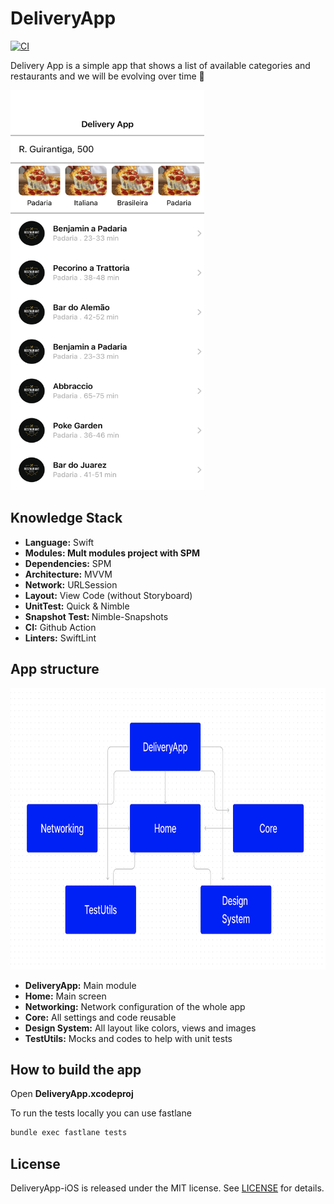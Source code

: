 # DeliveryApp

[![CI](https://github.com/joaolfp/DeliveryApp-iOS/actions/workflows/CI.yml/badge.svg)](https://github.com/joaolfp/DeliveryApp-iOS/actions/workflows/CI.yml)

Delivery App is a simple app that shows a list of available categories and restaurants and we will be evolving over time :rocket:

<img src="https://github.com/joaolfp/DeliveryApp-iOS/blob/main/Home/Tests/ReferenceImages/HomeViewControllerTests/HomeViewController__should_validate_layout_with_success%403x.png" width="310" height="640" />

## Knowledge Stack

* <b>Language:</b> Swift
* <b>Modules: Mult modules project with SPM</b>
* <b>Dependencies:</b> SPM
* <b>Architecture:</b> MVVM
* <b>Network:</b> URLSession
* <b>Layout:</b> View Code (without Storyboard)
* <b>UnitTest:</b> Quick & Nimble
* <b>Snapshot Test: </b> Nimble-Snapshots
* <b>CI:</b> Github Action
* <b>Linters:</b> SwiftLint

## App structure

<img src="https://github.com/joaolfp/DeliveryApp-iOS/blob/main/Docs/img/Modules.png" height="450">

* <b>DeliveryApp:</b> Main module
* <b>Home:</b> Main screen
* <b>Networking:</b> Network configuration of the whole app
* <b>Core:</b> All settings and code reusable
* <b>Design System:</b> All layout like colors, views and images
* <b>TestUtils:</b> Mocks and codes to help with unit tests

## How to build the app

Open <b>DeliveryApp.xcodeproj</b>

To run the tests locally you can use fastlane

```sh
bundle exec fastlane tests
```

## License
DeliveryApp-iOS is released under the MIT license. See [LICENSE](https://github.com/joaolfp/DeliveryApp-iOS/blob/main/LICENSE) for details.
